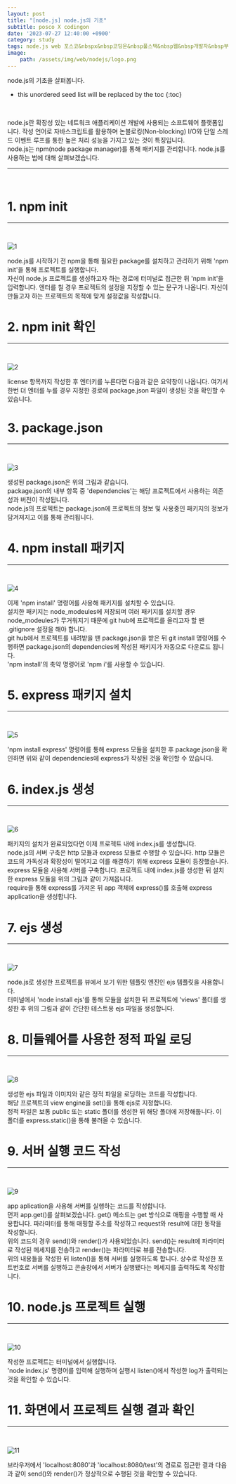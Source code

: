 ```yaml
---
layout: post
title: "[node.js] node.js의 기초"
subtitle: posco X codingon
date: '2023-07-27 12:40:00 +0900'
category: study
tags: node.js web 포스코&nbspx&nbsp코딩온&nbsp풀스택&nbsp웹&nbsp개발자&nbsp부트캠프&nbsp8기
image:
    path: /assets/img/web/nodejs/logo.png
---
```


node.js의 기초을 살펴봅니다.<br>

<!--more-->

* this unordered seed list will be replaced by the toc
{:toc}
<br>

node.js란 확장성 있는 네트워크 애플리케이션 개발에 사용되는 소프트웨어 플랫폼입니다. 작성 언어로 자바스크립트를 활용하며 논블로킹(Non-blocking) I/O와 단일 스레드 이벤트 루프를 통한 높은 처리 성능을 가지고 있는 것이 특징입니다.<br>
node.js는 npm(node package manager)를 통해 패키지를 관리합니다. node.js를 사용하는 법에 대해 살펴보겠습니다.

---
<br>

# 1. npm init
---
<br>

![1](/assets/img/web/nodejs/2023-07-27-[node.js]_node.js의_기초/1.png)
<br>

node.js를 시작하기 전 npm을 통해 필요한 package를 설치하고 관리하기 위해 'npm init'을 통해 프로젝트를 실행합니다.<br>
자신이 node.js 프로젝트를 생성하고자 하는 경로에 터미널로 접근한 뒤 'npm init'을 입력합니다. 엔터를 칠 경우 프로젝트의 설정을 지정할 수 있는 문구가 나옵니다. 자신이 만들고자 하는 프로젝트의 목적에 맞게 설정값을 작성합니다.<br>


# 2. npm init 확인
---
<br>

![2](/assets/img/web/nodejs/2023-07-27-[node.js]_node.js의_기초/2.png)
<br>

license 항목까지 작성한 후 엔터키를 누른다면 다음과 같은 요약창이 나옵니다. 여기서 한번 더 엔터를 누를 경우 지정한 경로에 package.json 파일이 생성된 것을 확인할 수 있습니다.<br>


# 3. package.json
---
<br>

![3](/assets/img/web/nodejs/2023-07-27-[node.js]_node.js의_기초/3.png)
<br>

생성된 package.json은 위의 그림과 같습니다.<br>
package.json의 내부 항목 중 'dependencies'는 해당 프로젝트에서 사용하는 의존성과 버전이 작성됩니다.<br>
node.js의 프로젝트는 package.json에 프로젝트의 정보 및 사용중인 패키지의 정보가 담겨져지고 이를 통해 관리됩니다.<br>

# 4. npm install 패키지
---
<br>

![4](/assets/img/web/nodejs/2023-07-27-[node.js]_node.js의_기초/4.png)
<br>

이제 'npm install' 명령어를 사용해 패키지를 설치할 수 있습니다.<br>
설치한 패키지는 node_modeules에 저장되며 여러 패키지를 설치할 경우 node_modeules가 무거워지기 때문에 git hub에 프로젝트를 올리고자 할 땐 .gitignore 설정을 해야 합니다.<br>
git hub에서 프로젝트를 내려받을 땐 package.json을 받은 뒤 git install 명령어를 수행하면 package.json의 dependencies에 작성된 패키지가 자동으로 다운로드 됩니다.<br>
'npm install'의 축약 명령어로 'npm i'를 사용할 수 있습니다.<br>


# 5. express 패키지 설치
---
<br>

![5](/assets/img/web/nodejs/2023-07-27-[node.js]_node.js의_기초/5.png)
<br>

'npm install express' 명령어를 통해 express 모듈을 설치한 후 package.json을 확인하면 위와 같이 dependencies에 express가 작성된 것을 확인할 수 있습니다.

# 6. index.js 생성
---
<br>

![6](/assets/img/web/nodejs/2023-07-27-[node.js]_node.js의_기초/6.png)
<br>

패키지의 설치가 완료되었다면 이제 프로젝트 내에 index.js를 생성합니다.<br>
node.js의 서버 구축은 http 모듈과 express 모듈로 수행할 수 있습니다. http 모듈은 코드의 가독성과 확장성이 떨어지고 이를 해결하기 위해 express 모듈이 등장했습니다.<br>
express 모듈을 사용해 서버를 구축합니다. 프로젝트 내에 index.js를 생성한 뒤 설치한 express 모듈을 위의 그림과 같이 가져옵니다.<br>
require을 통해 express를 가져온 뒤 app 객체에 express()를 호출해 express application을 생성합니다.<br>


# 7. ejs 생성
---
<br>

![7](/assets/img/web/nodejs/2023-07-27-[node.js]_node.js의_기초/7.png)
<br>

node.js로 생성한 프로젝트를 뷰에서 보기 위한 템플릿 엔진인 ejs 템플릿을 사용합니다.<br>
터미널에서 'node install ejs'를 통해 모듈을 설치한 뒤 프로젝트에 'views' 폴더를 생성한 후 위의 그림과 같이 간단한 테스트용 ejs 파일을 생성합니다.<br>

# 8. 미들웨어를 사용한 정적 파일 로딩
---
<br>

![8](/assets/img/web/nodejs/2023-07-27-[node.js]_node.js의_기초/8.png)
<br>

생성한 ejs 파일과 이미지와 같은 정적 파일을 로딩하는 코드를 작성합니다.<br>
해당 프로젝트의 view engine을 set()을 통해 ejs로 지정합니다.<br>
정적 파일은 보통 public 또는 static 폴더를 생성한 뒤 해당 폴더에 저장해둡니다. 이 폴더를 
express.static()을 통해 불러올 수 있습니다.<br>

# 9. 서버 실행 코드 작성
---
<br>

![9](/assets/img/web/nodejs/2023-07-27-[node.js]_node.js의_기초/9.png)
<br>

app aplication을 사용해 서버를 실행하는 코드를 작성합니다.<br>
먼저 app.get()를 살펴보겠습니다. get() 메소드는 get 방식으로 매핑을 수행할 때 사용합니다. 파라미터를 통해 매핑할 주소를 작성하고 request와 result에 대한 동작을 작성합니다.<br>
위의 코드의 경우 send()와 render()가 사용되었습니다. send()는 result에 파라미터로 작성된 메세지를 전송하고 render()는 파라미터로 뷰를 전송합니다.<br>
위의 내용들을 작성한 뒤 listen()을 통해 서버를 실행하도록 합니다. 상수로 작성한 포트번호로 서버를 실행하고 콘솔창에서 서버가 실행됐다는 메세지를 출력하도록 작성합니다.<br>


# 10. node.js 프로젝트 실행
---
<br>

![10](/assets/img/web/nodejs/2023-07-27-[node.js]_node.js의_기초/10.png)
<br>

작성한 프로젝트는 터미널에서 실행합니다.<br>
'node index.js' 명령어를 입력해 실행하며 실행시 listen()에서 작성한 log가 출력되는 것을 확인할 수 있습니다.<br>

# 11. 화면에서 프로젝트 실행 결과 확인
---
<br>

![11](/assets/img/web/nodejs/2023-07-27-[node.js]_node.js의_기초/11.png)
<br>

브라우저에서 'localhost:8080'과 'localhost:8080/test'의 경로로 접근한 결과 다음과 같이 send()와 render()가 정상적으로 수행된 것을 확인할 수 있습니다.
